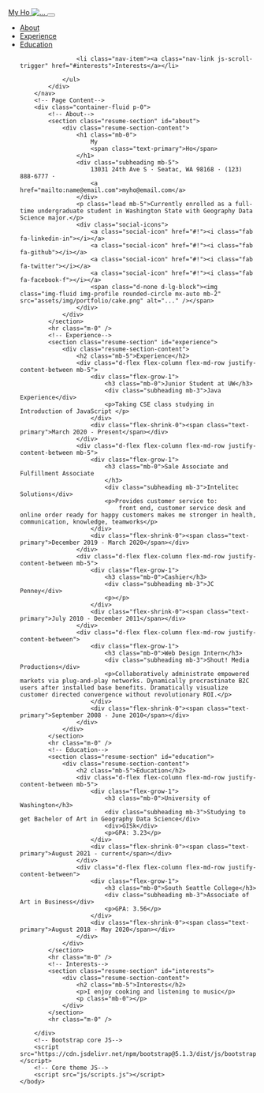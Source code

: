 <!DOCTYPE html>
<html lang="en">
    <head>
        <meta charset="utf-8" />
        <meta name="viewport" content="width=device-width, initial-scale=1, shrink-to-fit=no" />
        <meta name="description" content="" />
        <meta name="author" content="" />
        <title>Resume</title>
        <link rel="icon" type="image/x-icon" href="assets/img/favicon.ico" />
        <!-- Font Awesome icons (free version)-->
        <script src="https://use.fontawesome.com/releases/v6.1.0/js/all.js" crossorigin="anonymous"></script>
        <!-- Google fonts-->
        <link href="https://fonts.googleapis.com/css?family=Saira+Extra+Condensed:500,700" rel="stylesheet" type="text/css" />
        <link href="https://fonts.googleapis.com/css?family=Muli:400,400i,800,800i" rel="stylesheet" type="text/css" />
        <!-- Core theme CSS (includes Bootstrap)-->
        <link href="css/styles.css" rel="stylesheet" />
    </head>
    <body id="page-top">
        <!-- Navigation-->
        <nav class="navbar navbar-expand-lg navbar-dark bg-primary fixed-top" id="sideNav">
            <a class="navbar-brand js-scroll-trigger" href="#page-top">
                <span class="d-block d-lg-none">My Ho</span>
                <span class="d-none d-lg-block"><img class="img-fluid img-profile rounded-circle mx-auto mb-2" src="assets/img/portfolio/submarine.png" alt="..." /></span>
            </a>
            <button class="navbar-toggler" type="button" data-bs-toggle="collapse" data-bs-target="#navbarResponsive" aria-controls="navbarResponsive" aria-expanded="false" aria-label="Toggle navigation"><span class="navbar-toggler-icon"></span></button>
            <div class="collapse navbar-collapse" id="navbarResponsive">
                <ul class="navbar-nav">
                    <li class="nav-item"><a class="nav-link js-scroll-trigger" href="#about">About</a></li>
                    <li class="nav-item"><a class="nav-link js-scroll-trigger" href="#experience">Experience</a></li>
                    <li class="nav-item"><a class="nav-link js-scroll-trigger" href="#education">Education</a></li>
    
                    <li class="nav-item"><a class="nav-link js-scroll-trigger" href="#interests">Interests</a></li>
                    
                </ul>
            </div>
        </nav>
        <!-- Page Content-->
        <div class="container-fluid p-0">
            <!-- About-->
            <section class="resume-section" id="about">
                <div class="resume-section-content">
                    <h1 class="mb-0">
                        My
                        <span class="text-primary">Ho</span>
                    </h1>
                    <div class="subheading mb-5">
                        13031 24th Ave S · Seatac, WA 98168 · (123) 888-6777 ·
                        <a href="mailto:name@email.com">myho@email.com</a>
                    </div>
                    <p class="lead mb-5">Currently enrolled as a full-time undergraduate student in Washington State with Geography Data Science major.</p>
                    <div class="social-icons">
                        <a class="social-icon" href="#!"><i class="fab fa-linkedin-in"></i></a>
                        <a class="social-icon" href="#!"><i class="fab fa-github"></i></a>
                        <a class="social-icon" href="#!"><i class="fab fa-twitter"></i></a>
                        <a class="social-icon" href="#!"><i class="fab fa-facebook-f"></i></a>
                        <span class="d-none d-lg-block"><img class="img-fluid img-profile rounded-circle mx-auto mb-2" src="assets/img/portfolio/cake.png" alt="..." /></span>
                    </div>
                </div>
            </section>
            <hr class="m-0" />
            <!-- Experience-->
            <section class="resume-section" id="experience">
                <div class="resume-section-content">
                    <h2 class="mb-5">Experience</h2>
                    <div class="d-flex flex-column flex-md-row justify-content-between mb-5">
                        <div class="flex-grow-1">
                            <h3 class="mb-0">Junior Student at UW</h3>
                            <div class="subheading mb-3">Java Experience</div>
                            <p>Taking CSE class studying in Introduction of JavaScript </p>
                        </div>
                        <div class="flex-shrink-0"><span class="text-primary">March 2020 - Present</span></div>
                    </div>
                    <div class="d-flex flex-column flex-md-row justify-content-between mb-5">
                        <div class="flex-grow-1">
                            <h3 class="mb-0">Sale Associate and Fulfillment Associate
                            </h3>
                            <div class="subheading mb-3">Intelitec Solutions</div>
                            <p>Provides customer service to:
                                front end, customer service desk and online order ready for happy customers makes me stronger in health, communication, knowledge, teamworks</p>
                        </div>
                        <div class="flex-shrink-0"><span class="text-primary">December 2019 - March 2020</span></div>
                    </div>
                    <div class="d-flex flex-column flex-md-row justify-content-between mb-5">
                        <div class="flex-grow-1">
                            <h3 class="mb-0">Cashier</h3>
                            <div class="subheading mb-3">JC Penney</div>
                            <p></p>
                        </div>
                        <div class="flex-shrink-0"><span class="text-primary">July 2010 - December 2011</span></div>
                    </div>
                    <div class="d-flex flex-column flex-md-row justify-content-between">
                        <div class="flex-grow-1">
                            <h3 class="mb-0">Web Design Intern</h3>
                            <div class="subheading mb-3">Shout! Media Productions</div>
                            <p>Collaboratively administrate empowered markets via plug-and-play networks. Dynamically procrastinate B2C users after installed base benefits. Dramatically visualize customer directed convergence without revolutionary ROI.</p>
                        </div>
                        <div class="flex-shrink-0"><span class="text-primary">September 2008 - June 2010</span></div>
                    </div>
                </div>
            </section>
            <hr class="m-0" />
            <!-- Education-->
            <section class="resume-section" id="education">
                <div class="resume-section-content">
                    <h2 class="mb-5">Education</h2>
                    <div class="d-flex flex-column flex-md-row justify-content-between mb-5">
                        <div class="flex-grow-1">
                            <h3 class="mb-0">University of Washington</h3>
                            <div class="subheading mb-3">Studying to get Bachelor of Art in Geography Data Science</div>
                            <div>GISk</div>
                            <p>GPA: 3.23</p>
                        </div>
                        <div class="flex-shrink-0"><span class="text-primary">August 2021 - current</span></div>
                    </div>
                    <div class="d-flex flex-column flex-md-row justify-content-between">
                        <div class="flex-grow-1">
                            <h3 class="mb-0">South Seattle College</h3>
                            <div class="subheading mb-3">Associate of Art in Business</div>
                            <p>GPA: 3.56</p>
                        </div>
                        <div class="flex-shrink-0"><span class="text-primary">August 2018 - May 2020</span></div>
                    </div>
                </div>
            </section>
            <hr class="m-0" />
            <!-- Interests-->
            <section class="resume-section" id="interests">
                <div class="resume-section-content">
                    <h2 class="mb-5">Interests</h2>
                    <p>I enjoy cooking and listening to music</p>
                    <p class="mb-0"></p>
                </div>
            </section>
            <hr class="m-0" />
                        
        </div>
        <!-- Bootstrap core JS-->
        <script src="https://cdn.jsdelivr.net/npm/bootstrap@5.1.3/dist/js/bootstrap.bundle.min.js"></script>
        <!-- Core theme JS-->
        <script src="js/scripts.js"></script>
    </body>
</html>
